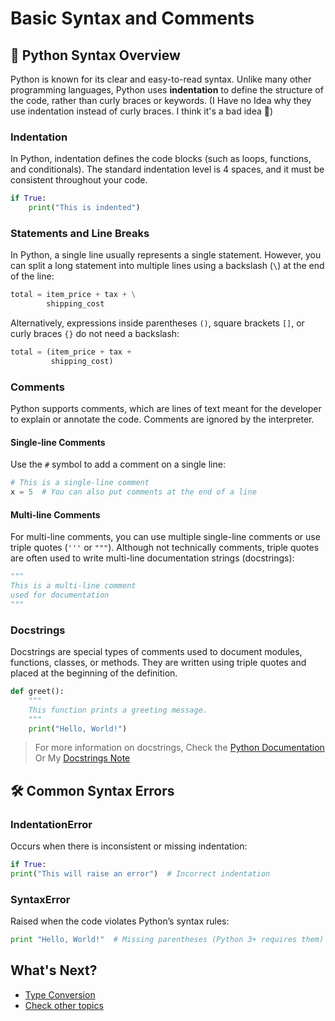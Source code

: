# Basic Syntax and Comments

## 📝 Python Syntax Overview

Python is known for its clear and easy-to-read syntax. Unlike many other programming languages, Python uses **indentation** to define the structure of the code, rather than curly braces or keywords. (I Have no Idea why they use indentation instead of curly braces. I think it's a bad idea 💩)

### Indentation

In Python, indentation defines the code blocks (such as loops, functions, and conditionals). The standard indentation level is 4 spaces, and it must be consistent throughout your code.

```python
if True:
    print("This is indented")
```

### Statements and Line Breaks

In Python, a single line usually represents a single statement. However, you can split a long statement into multiple lines using a backslash (`\`) at the end of the line:

```python
total = item_price + tax + \
        shipping_cost
```

Alternatively, expressions inside parentheses `()`, square brackets `[]`, or curly braces `{}` do not need a backslash:

```python
total = (item_price + tax +
         shipping_cost)
```

### Comments

Python supports comments, which are lines of text meant for the developer to explain or annotate the code. Comments are ignored by the interpreter.

#### Single-line Comments

Use the `#` symbol to add a comment on a single line:

```python
# This is a single-line comment
x = 5  # You can also put comments at the end of a line
```

#### Multi-line Comments

For multi-line comments, you can use multiple single-line comments or use triple quotes (`'''` or `"""`). Although not technically comments, triple quotes are often used to write multi-line documentation strings (docstrings):

```python
"""
This is a multi-line comment
used for documentation
"""
```

### Docstrings

Docstrings are special types of comments used to document modules, functions, classes, or methods. They are written using triple quotes and placed at the beginning of the definition.

```python
def greet():
    """
    This function prints a greeting message.
    """
    print("Hello, World!")
```

> For more information on docstrings,
> Check the [Python Documentation](https://www.python.org/dev/peps/pep-0257/)
> Or My [Docstrings Note](../additional-topics/docstrings.md)

## 🛠 Common Syntax Errors

### IndentationError

Occurs when there is inconsistent or missing indentation:

```python
if True:
print("This will raise an error")  # Incorrect indentation
```

### SyntaxError

Raised when the code violates Python’s syntax rules:

```python
print "Hello, World!"  # Missing parentheses (Python 3+ requires them)
```

## What's Next?

- [Type Conversion](./type-conversion.md)
- [Check other topics](../README.md)

